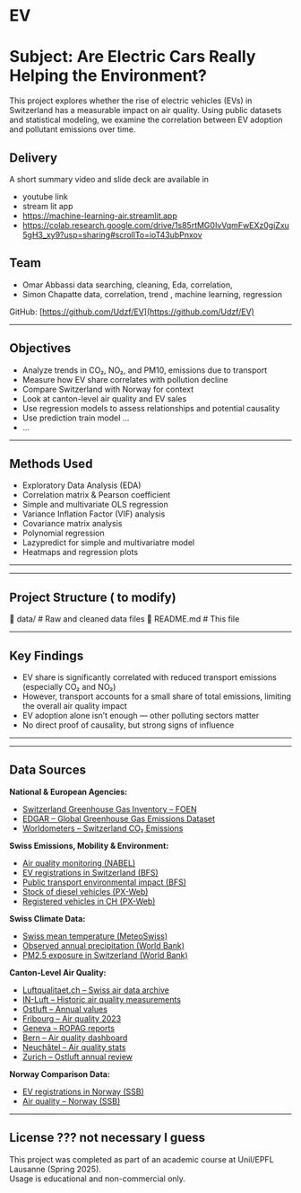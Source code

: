 # EV


# Subject: Are Electric Cars Really Helping the Environment?

This project explores whether the rise of electric vehicles (EVs) in Switzerland has a measurable impact on air quality. Using public datasets and statistical modeling, we examine the correlation between EV adoption and pollutant emissions over time.


##  Delivery

 A short summary video and slide deck are available in 
- youtube link
- stream lit app
- https://machine-learning-air.streamlit.app
- https://colab.research.google.com/drive/1s85rtMG0IvVqmFwEXz0giZxu5gH3_xy9?usp=sharing#scrollTo=ioT43ubPnxov

## Team

- Omar Abbassi  data searching, cleaning, Eda, correlation,
- Simon Chapatte data, correlation, trend , machine learning, regression

GitHub: [https://github.com/Udzf/EV](https://github.com/Udzf/EV)

---

##  Objectives

- Analyze trends in CO₂, NO₂, and PM10, emissions due to transport
- Measure how EV share correlates with pollution decline
- Compare Switzerland with Norway for context
- Look at canton-level air quality and EV sales
- Use regression models to assess relationships and potential causality
- Use prediction train model ...
- ...

---

##  Methods Used

- Exploratory Data Analysis (EDA)
- Correlation matrix & Pearson coefficient
- Simple and multivariate OLS regression
- Variance Inflation Factor (VIF) analysis
- Covariance matrix analysis
- Polynomial regression
- Lazypredict for simple and multivariatre model
- Heatmaps and regression plots

---


---

##  Project Structure ( to modify)

📁 data/ # Raw and cleaned data files
📄 README.md # This file


---

##  Key Findings

- EV share is significantly correlated with reduced transport emissions (especially CO₂ and NO₂)
- However, transport accounts for a small share of total emissions, limiting the overall air quality impact
- EV adoption alone isn’t enough — other polluting sectors matter
- No direct proof of causality, but strong signs of influence

---



---

##  Data Sources

**National & European Agencies:**
- [Switzerland Greenhouse Gas Inventory – FOEN](https://www.bafu.admin.ch/bafu/en/home/topics/climate/state/data/greenhouse-gas-inventory.html)
- [EDGAR – Global Greenhouse Gas Emissions Dataset](https://edgar.jrc.ec.europa.eu/dataset_ap81)
- [Worldometers – Switzerland CO₂ Emissions](https://www.worldometers.info/co2-emissions/switzerland-co2-emissions)

**Swiss Emissions, Mobility & Environment:**
- [Air quality monitoring (NABEL)](https://www.bafu.admin.ch/bafu/en/home/topics/air/luftbelastung/data/data-query-nabel.html)
- [EV registrations in Switzerland (BFS)](https://www.pxweb.bfs.admin.ch/pxweb/en/px-x-1103020100_101/px-x-1103020100_101/px-x-1103020100_101.px)
- [Public transport environmental impact (BFS)](https://www.bfs.admin.ch/bfs/fr/home/statistiques/mobilite-transports/accidents-impact-environnement/impact-environnement.assetdetail.32288019.html)
- [Stock of diesel vehicles (PX-Web)](https://www.pxweb.bfs.admin.ch/pxweb/en/px-x-1103020100_101/px-x-1103020100_101/px-x-1103020100_101.px)
- [Registered vehicles in CH (PX-Web)](https://www.pxweb.bfs.admin.ch/pxweb/en/px-x-1103020100_101/px-x-1103020100_101/px-x-1103020100_101.px)

**Swiss Climate Data:**
- [Swiss mean temperature (MeteoSwiss)](https://www.meteoswiss.admin.ch/services-and-publications/applications/ext/climate-swissmean.html)
- [Observed annual precipitation (World Bank)](https://climateknowledgeportal.worldbank.org/country/switzerland/climate-data-historical)
- [PM2.5 exposure in Switzerland (World Bank)](https://data.worldbank.org/indicator/EN.ATM.PM25.MC.M3?locations=CH)

**Canton-Level Air Quality:**
- [Luftqualitaet.ch – Swiss air data archive](https://www.luftqualitaet.ch/donnees/archive_donnees/abfrage)
- [IN-Luft – Historic air quality measurements](https://in-luft.ch/luftqualitaet/archiv_messwerte)
- [Ostluft – Annual values](https://www.ostluft.ch/messwerte/tabelle-jahreswerte)
- [Fribourg – Air quality 2023](https://www.fr.ch/dime/sen/actualites/la-qualite-de-lair-en-2023)
- [Geneva – ROPAG reports](https://www.ge.ch/document/rapports-qualite-air-geneve-ropag)
- [Bern – Air quality dashboard](https://gisapp.bern.ch/portal/apps/dashboards/62408063369b4a398250c5e5daa36287)
- [Neuchâtel – Air quality stats](https://www.ne.ch/autorites/DFS/STAT/portail-statistique/Pages/2d.html)
- [Zurich – Ostluft annual review](https://www.ostluft.ch/jahresrueckblick)

**Norway Comparison Data:**
- [EV registrations in Norway (SSB)](https://www.ssb.no/en/statbank/table/07849/)
- [Air quality – Norway (SSB)](https://www.ssb.no/en/statbank/list/klimagassn)


---

##  License ??? not necessary I guess

This project was completed as part of an academic course at Unil/EPFL Lausanne (Spring 2025).  
Usage is educational and non-commercial only.

